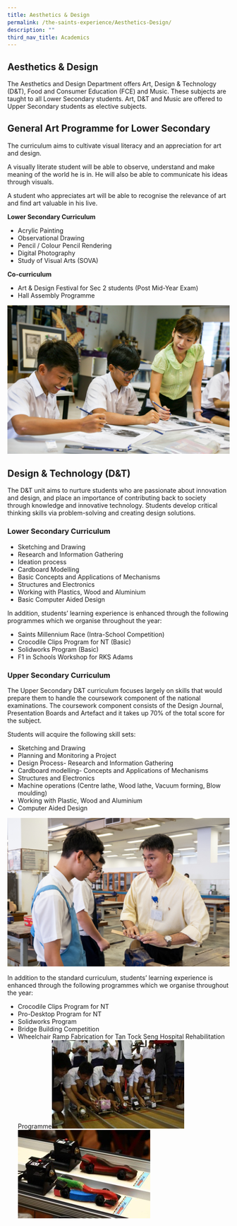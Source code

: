 ```yaml
---
title: Aesthetics & Design
permalink: /the-saints-experience/Aesthetics-Design/
description: ""
third_nav_title: Academics
---
```

## Aesthetics & Design

The Aesthetics and Design Department offers Art, Design & Technology (D&T), Food and Consumer Education (FCE) and Music. These subjects are taught to all Lower Secondary students. Art, D&T and Music are offered to Upper Secondary students as elective subjects.

  

General Art Programme for Lower Secondary
-----------------------------------------

The curriculum aims to cultivate visual literacy and an appreciation for art and design.  

  

A visually literate student will be able to observe, understand and make meaning of the world he is in. He will also be able to communicate his ideas through visuals. 

  

A student who appreciates art will be able to recognise the relevance of art and find art valuable in his live.

  

**Lower Secondary Curriculum**

*   Acrylic Painting
*   Observational Drawing
*   Pencil / Colour Pencil Rendering
*   Digital Photography
*   Study of Visual Arts (SOVA)

  

**Co-curriculum**

*   Art & Design Festival for Sec 2 students (Post Mid-Year Exam)
*   Hall Assembly Programme

![](/images/2018_07Jul12_SASS_Art(2nd%20Photog)-8.jpeg)

**Design & Technology (D&T)**
-----------------------------

The D&T unit aims to nurture students who are passionate about innovation and design, and place an importance of contributing back to society through knowledge and innovative technology. Students develop critical thinking skills via problem-solving and creating design solutions. 

  

### Lower Secondary Curriculum

*   Sketching and Drawing
*   Research and Information Gathering
*   Ideation process
*   Cardboard Modelling
*   Basic Concepts and Applications of Mechanisms
*   Structures and Electronics
*   Working with Plastics, Wood and Aluminium
*   Basic Computer Aided Design

  

In addition, students’ learning experience is enhanced through the following programmes which we organise throughout the year:

*   Saints Millennium Race (Intra-School Competition)
*   Crocodile Clips Program for NT (Basic)
*   Solidworks Program (Basic)
*   F1 in Schools Workshop for RKS Adams

### Upper Secondary Curriculum

The Upper Secondary D&T curriculum focuses largely on skills that would prepare them to handle the coursework component of the national examinations. The coursework component consists of the Design Journal, Presentation Boards and Artefact and it takes up 70% of the total score for the subject. 

  

Students will acquire the following skill sets:

*   Sketching and Drawing
*   Planning and Monitoring a Project
*   Design Process- Research and Information Gathering
*   Cardboard modelling- Concepts and Applications of Mechanisms 
*   Structures and Electronics
*   Machine operations (Centre lathe, Wood lathe, Vacuum forming, Blow moulding)
*   Working with Plastic, Wood and Aluminium
*   Computer Aided Design

![](/images/2018_07Jul12_SASS_DT-28.jpeg)

In addition to the standard curriculum, students’ learning experience is enhanced through the following programmes which we organise throughout the year:

*   Crocodile Clips Program for NT
*   Pro-Desktop Program for NT
*   Solidworks Program
*   Bridge Building Competition 
*   Wheelchair Ramp Fabrication for Tan Tock Seng Hospital Rehabilitation Programme![](/images/image010.jpeg) ![](/images/image008.jpeg)
